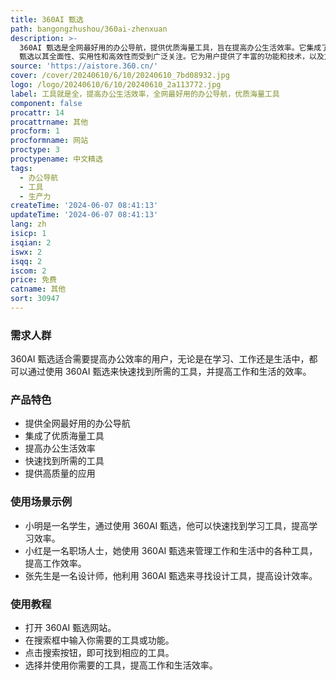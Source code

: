 ```yaml
---
title: 360AI 甄选
path: bangongzhushou/360ai-zhenxuan
description: >-
  360AI 甄选是全网最好用的办公导航，提供优质海量工具，旨在提高办公生活效率。它集成了各种工具，方便用户快速找到所需的工具，并提供高质量的应用。360AI
  甄选以其全面性、实用性和高效性而受到广泛关注。它为用户提供了丰富的功能和技术，以及方便的用户界面和操作方式。
source: 'https://aistore.360.cn/'
cover: /cover/20240610/6/10/20240610_7bd08932.jpg
logo: /logo/20240610/6/10/20240610_2a113772.jpg
label: 工具就是全，提高办公生活效率，全网最好用的办公导航，优质海量工具
component: false
procattr: 14
procattrname: 其他
procform: 1
procformname: 网站
proctype: 3
proctypename: 中文精选
tags:
  - 办公导航
  - 工具
  - 生产力
createTime: '2024-06-07 08:41:13'
updateTime: '2024-06-07 08:41:13'
lang: zh
isicp: 1
isqian: 2
iswx: 2
isqq: 2
iscom: 2
price: 免费
catname: 其他
sort: 30947
---
```


### 需求人群

360AI 甄选适合需要提高办公效率的用户，无论是在学习、工作还是生活中，都可以通过使用 360AI 甄选来快速找到所需的工具，并提高工作和生活的效率。

### 产品特色

- 提供全网最好用的办公导航
- 集成了优质海量工具
- 提高办公生活效率
- 快速找到所需的工具
- 提供高质量的应用

### 使用场景示例

- 小明是一名学生，通过使用 360AI 甄选，他可以快速找到学习工具，提高学习效率。
- 小红是一名职场人士，她使用 360AI 甄选来管理工作和生活中的各种工具，提高工作效率。
- 张先生是一名设计师，他利用 360AI 甄选来寻找设计工具，提高设计效率。

### 使用教程

- 打开 360AI 甄选网站。
- 在搜索框中输入你需要的工具或功能。
- 点击搜索按钮，即可找到相应的工具。
- 选择并使用你需要的工具，提高工作和生活效率。

